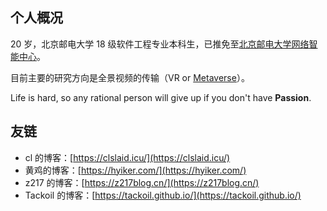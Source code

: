 ## 个人概况

20 岁，北京邮电大学 18 级软件工程专业本科生，已推免至[北京邮电大学网络智能中心](https://int.bupt.edu.cn/content/content.php?p=2_6_10)。

目前主要的研究方向是全景视频的传输（VR or [Metaverse](https://en.wikipedia.org/wiki/Metaverse)）。

Life is hard, so any rational person will give up if you don't have **Passion**.

## 友链

- cl 的博客：[https://clslaid.icu/](https://clslaid.icu/)
- 黄鸡的博客：[https://hyiker.com/](https://hyiker.com/)
- z217 的博客：[https://z217blog.cn/](https://z217blog.cn/)
- Tackoil 的博客：[https://tackoil.github.io/](https://tackoil.github.io/)
